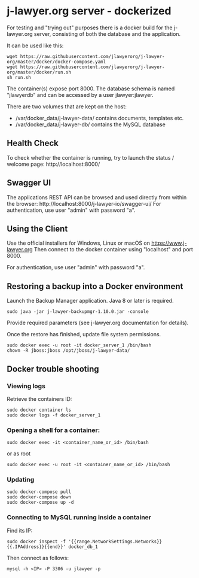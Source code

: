 # j-lawyer.org server - dockerized

For testing and "trying out" purposes there is a docker build for the j-lawyer.org server, consisting of both the database and the application.

It can be used like this:

```
wget https://raw.githubusercontent.com/jlawyerorg/j-lawyer-org/master/docker/docker-compose.yaml
wget https://raw.githubusercontent.com/jlawyerorg/j-lawyer-org/master/docker/run.sh
sh run.sh
```

The container(s) expose port 8000. 
The database schema is named "jlawyerdb" and can be accessed by a user jlawyer:jlawyer.

There are two volumes that are kept on the host:

* /var/docker_data/j-lawyer-data/ contains documents, templates etc.
* /var/docker_data/j-lawyer-db/ contains the MySQL database

## Health Check

To check whether the container is running, try to launch the status / welcome page: http://localhost:8000/

## Swagger UI

The applications REST API can be browsed and used directly from within the browser: http://localhost:8000/j-lawyer-io/swagger-ui/
For authentication, use user "admin" with password "a".

## Using the Client

Use the official installers for Windows, Linux or macOS on https://www.j-lawyer.org
Then connect to the docker container using "localhost" and port 8000.

For authentication, use user "admin" with password "a".

## Restoring a backup into a Docker environment

Launch the Backup Manager application. Java 8 or later is required.

    sudo java -jar j-lawyer-backupmgr-1.10.0.jar -console

Provide required parameters (see j-lawyer.org documentation for details).

Once the restore has finished, update file system permissions.

    sudo docker exec -u root -it docker_server_1 /bin/bash
    chown -R jboss:jboss /opt/jboss/j-lawyer-data/

## Docker trouble shooting

### Viewing logs

Retrieve the containers ID:

    sudo docker container ls
    sudo docker logs -f docker_server_1

### Opening a shell for a container:

    sudo docker exec -it <container_name_or_id> /bin/bash

or as root

    sudo docker exec -u root -it <container_name_or_id> /bin/bash

### Updating

    sudo docker-compose pull
    sudo docker-compose down
    sudo docker-compose up -d

### Connecting to MySQL running inside a container

Find its IP:

    sudo docker inspect -f '{{range.NetworkSettings.Networks}}{{.IPAddress}}{{end}}' docker_db_1

Then connect as follows:

    mysql -h <IP> -P 3306 -u jlawyer -p

